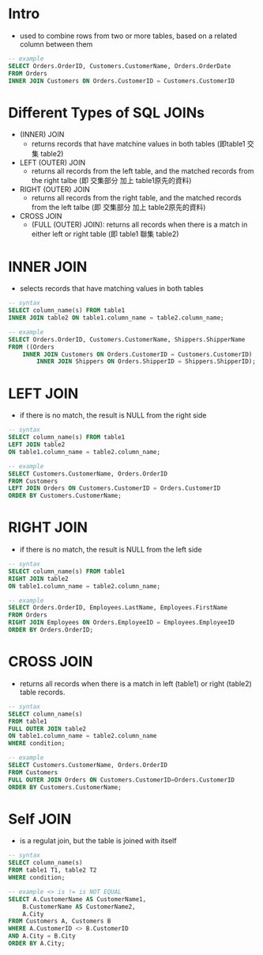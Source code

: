 # Intro

- used to combine rows from two or more tables, based on a related column between them

```sql
-- example
SELECT Orders.OrderID, Customers.CustomerName, Orders.OrderDate
FROM Orders
INNER JOIN Customers ON Orders.CustomerID = Customers.CustomerID
```

# Different Types of SQL JOINs

- (INNER) JOIN 
    - returns records that have matchine values in both tables (即table1 交集 table2)
- LEFT (OUTER) JOIN
    - returns all records from the left table, and the matched records from the right talbe (即 交集部分 加上 table1原先的資料)
- RIGHT (OUTER) JOIN
    - returns all records from the right table, and the matched records from the left talbe (即 交集部分 加上 table2原先的資料)
- CROSS JOIN 
    - (FULL (OUTER) JOIN): returns all records when there is a match in either left or right table (即 table1 聯集 table2)

# INNER JOIN

- selects records that have matching values in both tables

```sql
-- syntax
SELECT column_name(s) FROM table1 
INNER JOIN table2 ON table1.column_name = table2.column_name;

-- example
SELECT Orders.OrderID, Customers.CustomerName, Shippers.ShipperName
FROM ((Orders
    INNER JOIN Customers ON Orders.CustomerID = Customers.CustomerID)
        INNER JOIN Shippers ON Orders.ShipperID = Shippers.ShipperID);
```

# LEFT JOIN

- if there is no match, the result is NULL from the right side

```sql
-- syntax
SELECT column_name(s) FROM table1 
LEFT JOIN table2 
ON table1.column_name = table2.column_name;

-- example
SELECT Customers.CustomerName, Orders.OrderID
FROM Customers
LEFT JOIN Orders ON Customers.CustomerID = Orders.CustomerID
ORDER BY Customers.CustomerName;
```

# RIGHT JOIN

- if there is no match, the result is NULL from the left side

```sql
-- syntax
SELECT column_name(s) FROM table1 
RIGHT JOIN table2 
ON table1.column_name = table2.column_name;

-- example
SELECT Orders.OrderID, Employees.LastName, Employees.FirstName
FROM Orders
RIGHT JOIN Employees ON Orders.EmployeeID = Employees.EmployeeID
ORDER BY Orders.OrderID;
```

# CROSS JOIN

- returns all records when there is a match in left (table1) or right (table2) table records.

```sql
-- syntax
SELECT column_name(s)
FROM table1
FULL OUTER JOIN table2
ON table1.column_name = table2.column_name
WHERE condition;

-- example
SELECT Customers.CustomerName, Orders.OrderID
FROM Customers
FULL OUTER JOIN Orders ON Customers.CustomerID=Orders.CustomerID
ORDER BY Customers.CustomerName;
```

# Self JOIN

- is a regulat join, but the table is joined with itself

```sql
-- syntax 
SELECT column_name(s) 
FROM table1 T1, table2 T2
WHERE condition;

-- example <> is != is NOT EQUAL
SELECT A.CustomerName AS CustomerName1, 
    B.CustomerName AS CustomerName2, 
    A.City
FROM Customers A, Customers B
WHERE A.CustomerID <> B.CustomerID
AND A.City = B.City
ORDER BY A.City;
```
